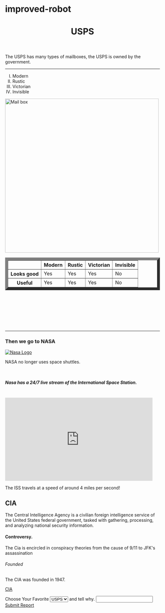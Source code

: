 # improved-robot

<!DOCTYPE HTML>
<html>
<head>



  <meta charset="UTF-8">
  <meta name="description" content="SPACE RACE CHASE">
  <meta name="keywords" content="Mailboxes,Mailbox,Nasa,CIA,Space Shuttles,JFK">
  <meta name="author" content="Empty Engineering">
<link rel="stylesheet" href="https://maxcdn.bootstrapcdn.com/bootstrap/3.3.7/css/bootstrap.min.css">




</head>



<body>
<header>
<h1>USPS</h1>
</header>
<div class="lazer">
<p>The USPS has many types of mailboxes, the USPS is owned by the government.</p>
<hr>
<aside>
<ol type="I">
<li>Modern</li>
<li>Rustic</li>
<li>Victorian</li>
<li>Invisible</li>
</ol>
</div>

<a href="https://en.wikipedia.org/wiki/Letter_box" target="_blank" >
<img src="http://doctoroddjob.com/communities/4/000/000/218/564//images/698902.jpg" alt="Mail box" height=500px align="baseline">
</a>
<div id="tableid11341">
<table border="9.872365">
<tr>
<th>      </th>
<th>Modern</th>
<th>Rustic</th>
<th>Victorian</th>
<th>Invisible</th>
</tr>
<tr>
<th>Looks good</th>
<td>Yes</td>
<td>Yes</td>
<td>Yes</td>
<td>No</td>
</tr>
<tr>
<th>Useful</th>
<td>Yes</td>
<td>Yes</td>
<td>Yes</td>
<td>No</td>
</tr>
</table>
</div>



<br />
<br />
<br />
<br />
<br />
<br />
<hr>
<div class="nasa">
<h3>Then we go to NASA</h3>
<a href="https://www.nasa.gov/" target="_blank"><img src="https://encrypted-tbn0.gstatic.com/images?q=tbn:ANd9GcRCBYycm791j-fgPOVFx08I6DQXtr28dssvAMp5A7_Lz8xctMQe" alt="Nasa Logo">
</a>
<p>NASA no longer uses space shuttles.</p>
<br />
<h5>Nasa has a 24/7 live stream of the International Space Station.</h5>
<br   />
<iframe width="480" height="270" src="https://www.ustream.tv/embed/17074538?html5ui" scrolling="no" allowfullscreen webkitallowfullscreen frameborder="0" style="border: 0 none transparent;" ></iframe>
<p>The ISS travels at a speed of around 4 miles per second!</p>
</div>
<div class="web-information-cia">
<h2>CIA</h2>
<div class="ciap1">
<p>The Central Intelligence Agency is a civilian foreign intelligence service of the United States federal government, tasked with gathering, processing, and analyzing national security information.</p>
</div>
<h4>Controversy.</h4>
<p>The Cia is encircled in conspiracy theories from the cause of 9/11 to JFK's assassination</p>
<h6>Founded</h6>
<p>The CIA was founded in 1947.<p>
<a href="http://www.cia.gov">CIA</a>
</div>
<div class="decischoice">
<label for="sel1">Choose Your Favorite</label>
<select class="form-control" id="sel1">
<option>USPS</option>
<option>NASA</option>
<option>CIA</option>
</select>
<label for="input1">and tell why.</label>
<input class="question" id="input1" type="text">
<a href="https://ilikebananas.com" role="button">Submit Report</a>

</div>
</body>
</html>



